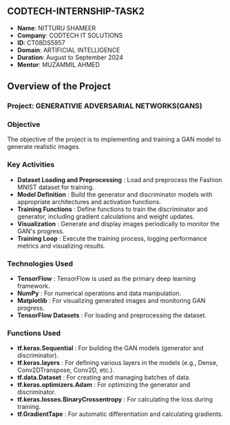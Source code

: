 ## CODTECH-INTERNSHIP-TASK2
- **Name**: NITTURU SHAMEER
- **Company**: CODTECH IT SOLUTIONS
- **ID**: CT08DS5957
- **Domain**: ARTIFICIAL INTELLIGENCE
- **Duration**: August to September 2024
- **Mentor**: MUZAMMIL AHMED

## Overview of the Project

### Project: GENERATIVIE ADVERSARIAL NETWORKS(GANS)

### Objective
The objective of the project is to  implementing and training a GAN model to generate realistic images.

### Key Activities
- **Dataset Loading and Preprocessing** : Load and preprocess the Fashion MNIST dataset for training.
- **Model Definition**  :  Build the generator and discriminator models with appropriate architectures and activation functions.
- **Training Functions** : Define functions to train the discriminator and generator, including gradient calculations and weight updates.
- **Visualization** : Generate and display images periodically to monitor the GAN's progress.
- **Training Loop** : Execute the training process, logging performance metrics and visualizing results.

### Technologies Used
- **TensorFlow** : TensorFlow is used as the primary deep learning framework.
- **NumPy** : For numerical operations and data manipulation.
- **Matplotlib** : For visualizing generated images and monitoring GAN progress.
- **TensorFlow Datasets** :  For loading and preprocessing the dataset.

### Functions Used
- **tf.keras.Sequential** : For building the GAN models (generator and discriminator).
- **tf.keras.layers** :  For defining various layers in the models (e.g., Dense, Conv2DTranspose, Conv2D, etc.).
- **tf.data.Dataset** : For creating and managing batches of data.
- **tf.keras.optimizers.Adam** : For optimizing the generator and discriminator.
- **tf.keras.losses.BinaryCrossentropy** : For calculating the loss during training.
- **tf.GradientTape** : For automatic differentiation and calculating gradients.

